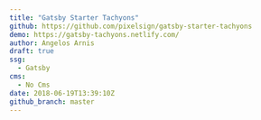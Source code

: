 ```yaml
---
title: "Gatsby Starter Tachyons"
github: https://github.com/pixelsign/gatsby-starter-tachyons
demo: https://gatsby-tachyons.netlify.com/
author: Angelos Arnis
draft: true
ssg:
  - Gatsby
cms:
  - No Cms
date: 2018-06-19T13:39:10Z
github_branch: master
---
```

